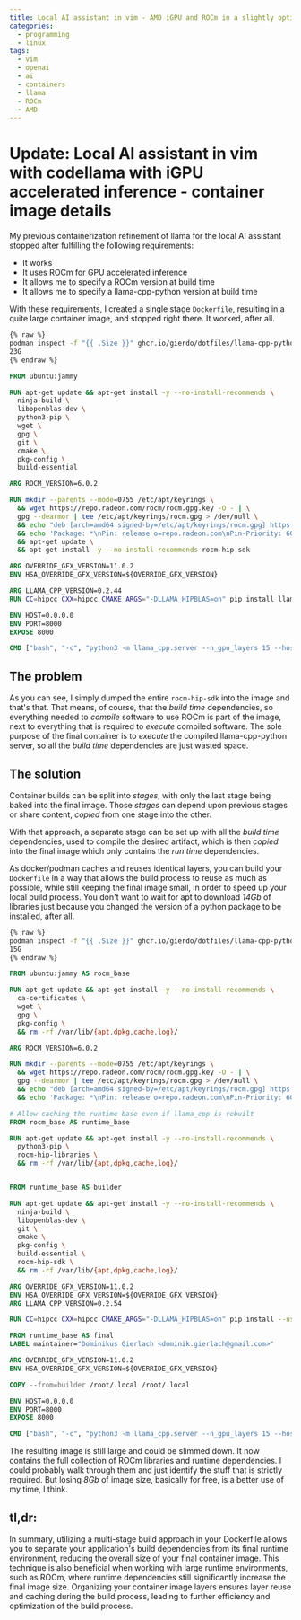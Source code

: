 ```yaml
---
title: Local AI assistant in vim - AMD iGPU and ROCm in a slightly optimized container
categories:
  - programming
  - linux
tags:
  - vim
  - openai
  - ai
  - containers
  - llama
  - ROCm
  - AMD
---
```


# Update: Local AI assistant in vim with codellama with iGPU accelerated inference - container image details

My previous containerization refinement of llama for the local AI assistant
stopped after fulfilling the following requirements:

- It works
- It uses ROCm for GPU accelerated inference
- It allows me to specify a ROCm version at build time
- It allows me to specify a llama-cpp-python version at build time

With these requirements, I created a single stage `Dockerfile`, resulting in a
quite large container image, and stopped right there. It worked, after all.

```bash
{% raw %}
podman inspect -f "{{ .Size }}" ghcr.io/gierdo/dotfiles/llama-cpp-python-server-rocm:0.2.44-6.0.2-11.0.2 | numfmt --to=si
23G
{% endraw %}
```

```Dockerfile
FROM ubuntu:jammy

RUN apt-get update && apt-get install -y --no-install-recommends \
  ninja-build \
  libopenblas-dev \
  python3-pip \
  wget \
  gpg \
  git \
  cmake \
  pkg-config \
  build-essential

ARG ROCM_VERSION=6.0.2

RUN mkdir --parents --mode=0755 /etc/apt/keyrings \
  && wget https://repo.radeon.com/rocm/rocm.gpg.key -O - | \
  gpg --dearmor | tee /etc/apt/keyrings/rocm.gpg > /dev/null \
  && echo "deb [arch=amd64 signed-by=/etc/apt/keyrings/rocm.gpg] https://repo.radeon.com/rocm/apt/${ROCM_VERSION} jammy main" > /etc/apt/sources.list.d/rocm.list \
  && echo 'Package: *\nPin: release o=repo.radeon.com\nPin-Priority: 600' > /etc/apt/preferences.d/rocm-pin-600 \
  && apt-get update \
  && apt-get install -y --no-install-recommends rocm-hip-sdk

ARG OVERRIDE_GFX_VERSION=11.0.2
ENV HSA_OVERRIDE_GFX_VERSION=${OVERRIDE_GFX_VERSION}

ARG LLAMA_CPP_VERSION=0.2.44
RUN CC=hipcc CXX=hipcc CMAKE_ARGS="-DLLAMA_HIPBLAS=on" pip install llama-cpp-python[server]==${LLAMA_CPP_VERSION}

ENV HOST=0.0.0.0
ENV PORT=8000
EXPOSE 8000

CMD ["bash", "-c", "python3 -m llama_cpp.server --n_gpu_layers 15 --host ${HOST} --port ${PORT}"]
```

## The problem

As you can see, I simply dumped the entire `rocm-hip-sdk` into the image and
that's that. That means, of course, that the _build time_ dependencies, so
everything needed to _compile_ software to use ROCm is part of the image, next
to everything that is required to _execute_ compiled software. The sole purpose
of the final container is to _execute_ the compiled llama-cpp-python server, so
all the _build time_ dependencies are just wasted space.

## The solution

Container builds can be split into _stages_, with only the last stage being
baked into the final image. Those _stages_ can depend upon previous stages or
share content, _copied_ from one stage into the other.

With that approach, a separate stage can be set up with all the _build time_
dependencies, used to compile the desired artifact, which is then _copied_ into
the final image which only contains the _run time_ dependencies.

As docker/podman caches and reuses identical layers, you can build your
`Dockerfile` in a way that allows the build process to reuse as much as
possible, while still keeping the final image small, in order to speed up your
local build process. You don't want to wait for apt to download _14Gb_ of
libraries just because you changed the version of a python package to be
installed, after all.

```bash
{% raw %}
podman inspect -f "{{ .Size }}" ghcr.io/gierdo/dotfiles/llama-cpp-python-server-rocm:0.2.54-6.0.2-11.0.2 | numfmt --to=si
15G
{% endraw %}
```

```Dockerfile
FROM ubuntu:jammy AS rocm_base

RUN apt-get update && apt-get install -y --no-install-recommends \
  ca-certificates \
  wget \
  gpg \
  pkg-config \
  && rm -rf /var/lib/{apt,dpkg,cache,log}/

ARG ROCM_VERSION=6.0.2

RUN mkdir --parents --mode=0755 /etc/apt/keyrings \
  && wget https://repo.radeon.com/rocm/rocm.gpg.key -O - | \
  gpg --dearmor | tee /etc/apt/keyrings/rocm.gpg > /dev/null \
  && echo "deb [arch=amd64 signed-by=/etc/apt/keyrings/rocm.gpg] https://repo.radeon.com/rocm/apt/${ROCM_VERSION} jammy main" > /etc/apt/sources.list.d/rocm.list \
  && echo 'Package: *\nPin: release o=repo.radeon.com\nPin-Priority: 600' > /etc/apt/preferences.d/rocm-pin-600

# Allow caching the runtime base even if llama_cpp is rebuilt
FROM rocm_base AS runtime_base

RUN apt-get update && apt-get install -y --no-install-recommends \
  python3-pip \
  rocm-hip-libraries \
  && rm -rf /var/lib/{apt,dpkg,cache,log}/


FROM runtime_base AS builder

RUN apt-get update && apt-get install -y --no-install-recommends \
  ninja-build \
  libopenblas-dev \
  git \
  cmake \
  pkg-config \
  build-essential \
  rocm-hip-sdk \
  && rm -rf /var/lib/{apt,dpkg,cache,log}/

ARG OVERRIDE_GFX_VERSION=11.0.2
ENV HSA_OVERRIDE_GFX_VERSION=${OVERRIDE_GFX_VERSION}
ARG LLAMA_CPP_VERSION=0.2.54

RUN CC=hipcc CXX=hipcc CMAKE_ARGS="-DLLAMA_HIPBLAS=on" pip install --user llama-cpp-python[server]==${LLAMA_CPP_VERSION}

FROM runtime_base AS final
LABEL maintainer="Dominikus Gierlach <dominik.gierlach@gmail.com>"

ARG OVERRIDE_GFX_VERSION=11.0.2
ENV HSA_OVERRIDE_GFX_VERSION=${OVERRIDE_GFX_VERSION}

COPY --from=builder /root/.local /root/.local

ENV HOST=0.0.0.0
ENV PORT=8000
EXPOSE 8000

CMD ["bash", "-c", "python3 -m llama_cpp.server --n_gpu_layers 15 --host ${HOST} --port ${PORT}"]
```

The resulting image is still large and could be slimmed down. It now contains
the full collection of ROCm libraries and runtime dependencies. I could
probably walk through them and just identify the stuff that is strictly
required. But losing _8Gb_ of image size, basically for free, is a better use
of my time, I think.

## tl,dr:

In summary, utilizing a multi-stage build approach in your Dockerfile allows
you to separate your application's build dependencies from its final runtime
environment, reducing the overall size of your final container image. This
technique is also beneficial when working with large runtime environments, such
as ROCm, where runtime dependencies still significantly increase the final
image size. Organizing your container image layers ensures layer reuse and
caching during the build process, leading to further efficiency and
optimization of the build process.
